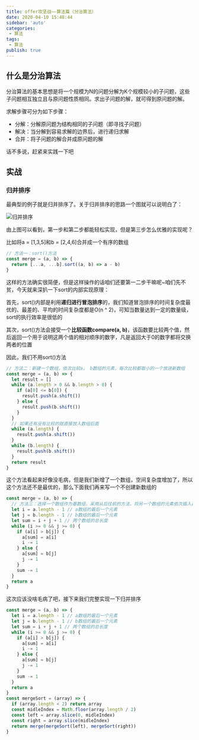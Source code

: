 ```yaml
--- 
title: offer攻坚战——算法篇（分治算法）
date: 2020-04-10 15:48:44
sidebar: 'auto'
categories: 
 - 算法
tags: 
 - 算法
publish: true
---
```


## 什么是分治算法

分治算法的基本思想是将一个规模为N的问题分解为K个规模较小的子问题，这些子问题相互独立且与原问题性质相同。求出子问题的解，就可得到原问题的解。

求解步骤可分为如下步骤：

- 分解：分解原问题为结构相同的子问题（即寻找子问题）
- 解决：当分解到容易求解的边界后，进行递归求解
- 合并：将子问题的解合并成原问题的解

话不多说，赶紧来实践一下吧

## 实战

### 归并排序

最典型的例子就是归并排序了。关于归并排序的思路一个图就可以说明白了：

![归并排序](https://tva1.sinaimg.cn/large/007S8ZIlgy1gdpupqo4ulj30cm0b3mxk.jpg)

由上图可以看到，第一步和第二步都能轻松实现，但是第三步怎么优雅的实现呢？

比如将a = [1,3,5]和b = [2,4,6]合并成一个有序的数组

```js
// 方法一：sort()方法
const merge = (a, b) => {
  return [...a, ...b].sort((a, b) => a - b)
}
```

这样的方法确实很简便，但是这样操作的话咱们还要第一二步干嘛呢~咱们先不贫，今天就来深扒一下sort的内部实现原理：  

首先，sort()内部是利用**递归进行冒泡排序**的，我们知道冒泡排序的时间复杂度最优的、最差的、平均的时间复杂度都是O(n ^ 2)，可知当数量达到一定的数量级，sort的执行效率是很低的  

其次，sort()方法会接受一个**比较函数compare(a, b)**，该函数要比较两个值，然后返回一个用于说明这两个值的相对顺序的数字，凡是返回大于0的数字都将交换两者的位置  

因此，我们不用sort()方法

```js
// 方法二：新建一个数组，依次比较a， b数组的元素，每次比较都取小的一个放进新数组
const merge = (a, b) => {
  let result = []
  while (a.length > 0 && b.length > 0) {
    if (a[0] <= b[0]) {
      result.push(a.shift())
    } else {
      result.push(b.shift())
    }
  }
  // 如果还有没有比较的就直接放入数组后面
  while (a.length) {
    result.push(a.shift())
  }
  while (b.length) {
    result.push(b.shift())
  }
  return result
}
```

这个方法看起来好像没毛病，但是我们新增了一个数组，空间复杂度增加了，所以这个方法还不是最优的，那么下面我们再来写一个不创建新数组的

```js
const merge = (a, b) => {
  // 方法三：选择一个数组作为基数组，采用从后往前的方法，将另一个数组的元素依次插入基数组中合适的位置
  let i = a.length - 1 // a数组的最后一个元素
  let j = b.length - 1 // b数组的最后一个元素
  let sum = i + j + 1 // 两个数组的总长度
  while (i >= 0 && j >= 0) {
    if (a[i] > b[j]) {
      a[sum] = a[i]
      i -= 1
    } else {
      a[sum] = b[j]
      j -= 1
    }
    sum -= 1
  }
  return a
}
```

这次应该没啥毛病了吧，接下来我们完整实现一下归并排序

```js
const merge = (a, b) => {
  let i = a.length - 1 // a数组的最后一个元素
  let j = b.length - 1 // b数组的最后一个元素
  let sum = i + j + 1 // 两个数组的总长度
  while (i >= 0 && j >= 0) {
    if (a[i] > b[j]) {
      a[sum] = a[i]
      i -= 1
    } else {
      a[sum] = b[j]
      j -= 1
    }
    sum -= 1
  }
  return a
}
const mergeSort = (array) => {
  if (array.length < 2) return array
  const midleIndex = Math.floor(array.length / 2)
  const left = array.slice(0, midleIndex)
  const right = array.slice(midleIndex)
  return merge(mergeSort(left), mergeSort(right))
}
```
